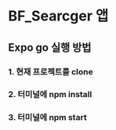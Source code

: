 # BF_Searcger 앱

## Expo go 실행 방법

### 1. 현재 프로젝트를 clone

### 2. 터미널에 npm install

### 3. 터미널에 npm start
